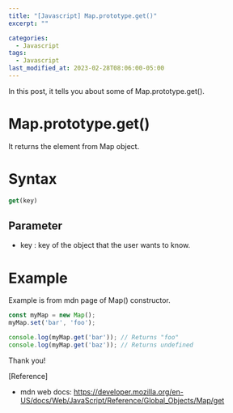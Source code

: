 ```yaml
---
title: "[Javascript] Map.prototype.get()"
excerpt: ""

categories:
  - Javascript
tags:
  - Javascript
last_modified_at: 2023-02-28T08:06:00-05:00
---
```


In this post, it tells you about some of Map.prototype.get&#40;&#41;.

# Map.prototype.get&#40;&#41;

It returns the element from Map object.


# Syntax

```javascript
get(key)
```

## Parameter
- key : key of the object that the user wants to know.


# Example
Example is from mdn page of Map&#40;&#41; constructor.

```javascript
const myMap = new Map();
myMap.set('bar', 'foo');

console.log(myMap.get('bar')); // Returns "foo"
console.log(myMap.get('baz')); // Returns undefined
```

Thank you!

[Reference]

- mdn web docs: <https://developer.mozilla.org/en-US/docs/Web/JavaScript/Reference/Global_Objects/Map/get>
